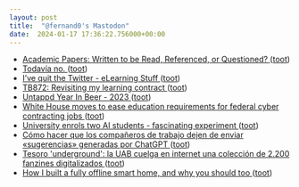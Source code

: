 ```yaml
---
layout: post
title:  "@fernand0's Mastodon"
date:  2024-01-17 17:36:22.756000+00:00
---
```

*  [Academic Papers: Written to be Read, Referenced, or Questioned? ](https://blog.ouseful.info/2024/01/11/academic-papers-written-to-be-read-referenced-or-questioned) ([toot](https://mastodon.social/@fernand0/111772498837804282))
*  [Todavía no. ](https://avecesunafoto.wordpress.com/2024/01/17/todavia-no) ([toot](https://mastodon.social/@fernand0/111772410785379403))
*  [I’ve quit the Twitter - eLearning Stuff ](https://elearningstuff.net/2024/01/03/ive-quit-the-twitter) ([toot](https://mastodon.social/@fernand0/111772325761258384))
*  [TB872: Revisiting my learning contract ](https://dougbelshaw.com/blog/2024/01/05/tb872-revisiting-my-learning-contract) ([toot](https://mastodon.social/@fernand0/111772279304679868))
*  [Untappd Year In Beer - 2023 ](https://yearinbeer.untappd.com) ([toot](https://mastodon.social/@fernand0/111772087971260752))
*  [White House moves to ease education requirements for federal cyber contracting jobs ](https://cyberscoop.com/harry-coker-education-requirements-federal-cybersecurity-jobs) ([toot](https://mastodon.social/@fernand0/111771950333632364))
*  [University enrols two AI students - fascinating experiment ](http://donaldclarkplanb.blogspot.com/2024/01/university-enrols-two-ai-students.htm) ([toot](https://mastodon.social/@fernand0/111771827640027301))
*  [Cómo hacer que los compañeros de trabajo dejen de enviar «sugerencias» generadas por ChatGPT ](https://www.microsiervos.com/archivo/mundoreal/companeros-trabajo-enviar-sugerencias-generadas-chatgpt.htm) ([toot](https://mastodon.social/@fernand0/111771738378728835))
*  [Tesoro 'underground': la UAB cuelga en internet una colección de 2.200 fanzines digitalizados ](https://www.elperiodico.com/es/ocio-y-cultura/20231115/coleccion-fanzines-digitalizados-universitat-autonoma-barcelona-uab-9464197) ([toot](https://mastodon.social/@fernand0/111771614528456400))
*  [How I built a fully offline smart home, and why you should too ](https://www.androidauthority.com/offline-smart-home-3398608) ([toot](https://mastodon.social/@fernand0/111771534696121246))
